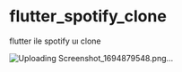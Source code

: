 # flutter_spotify_clone
 flutter ile spotify uı clone

![Uploading Screenshot_1694879548.png…](C:\Users\vahde\Desktop\Screenshot_1694879539)
